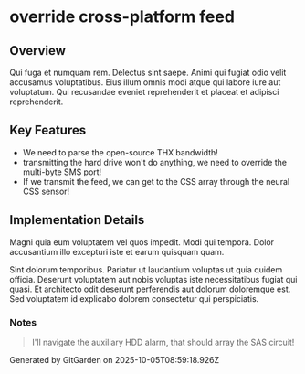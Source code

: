 # override cross-platform feed

## Overview
Qui fuga et numquam rem. Delectus sint saepe. Animi qui fugiat odio velit accusamus voluptatibus. Eius illum omnis modi atque qui labore iure aut voluptatum. Qui recusandae eveniet reprehenderit et placeat et adipisci reprehenderit.

## Key Features
- We need to parse the open-source THX bandwidth!
- transmitting the hard drive won't do anything, we need to override the multi-byte SMS port!
- If we transmit the feed, we can get to the CSS array through the neural CSS sensor!

## Implementation Details
Magni quia eum voluptatem vel quos impedit. Modi qui tempora. Dolor accusantium illo excepturi iste et earum quisquam quam.
 Sint dolorum temporibus. Pariatur ut laudantium voluptas ut quia quidem officia. Deserunt voluptatem aut nobis voluptas iste necessitatibus fugiat qui quasi. Et architecto odit deserunt perferendis aut dolorum doloremque est. Sed voluptatem id explicabo dolorem consectetur qui perspiciatis.

### Notes
> I'll navigate the auxiliary HDD alarm, that should array the SAS circuit!

Generated by GitGarden on 2025-10-05T08:59:18.926Z